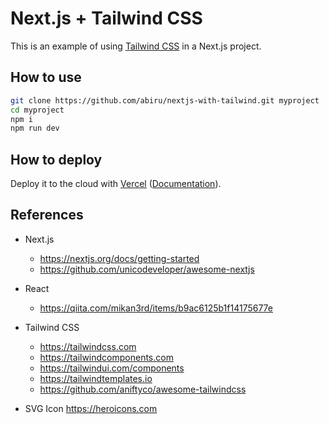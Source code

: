 # Next.js + Tailwind CSS

This is an example of using [Tailwind CSS](https://tailwindcss.com) in a Next.js project.

## How to use

```bash
git clone https://github.com/abiru/nextjs-with-tailwind.git myproject
cd myproject
npm i
npm run dev
```

## How to deploy

Deploy it to the cloud with [Vercel](https://vercel.com/import?filter=next.js&utm_source=github&utm_medium=readme&utm_campaign=next-example) ([Documentation](https://nextjs.org/docs/deployment)).

## References
- Next.js
    - https://nextjs.org/docs/getting-started
    - https://github.com/unicodeveloper/awesome-nextjs

- React
    - https://qiita.com/mikan3rd/items/b9ac6125b1f14175677e
     
- Tailwind CSS
    - https://tailwindcss.com
    - https://tailwindcomponents.com
    - https://tailwindui.com/components
    - https://tailwindtemplates.io
    <!-- - https://nerdcave.com/tailwind-cheat-sheet -->
    - https://github.com/aniftyco/awesome-tailwindcss


- SVG Icon
    https://heroicons.com


